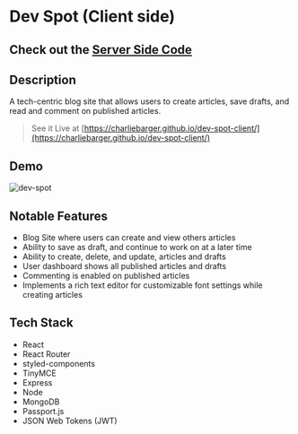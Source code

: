 # Dev Spot (Client side)

## Check out the [Server Side Code](https://github.com/charliebarger/Dev-Spot-Server)

## Description

A tech-centric blog site that allows users to create articles, save drafts, and read and comment on published articles.

> See it Live at [https://charliebarger.github.io/dev-spot-client/](https://charliebarger.github.io/dev-spot-client/)

## Demo

![dev-spot](https://user-images.githubusercontent.com/72449213/164544004-d346bf17-01eb-459d-8f3d-d6e2ea6ec76a.gif)

## Notable Features

- Blog Site where users can create and view others articles
- Ability to save as draft, and continue to work on at a later time
- Ability to create, delete, and update, articles and drafts
- User dashboard shows all published articles and drafts
- Commenting is enabled on published articles
- Implements a rich text editor for customizable font settings while creating articles

## Tech Stack

- React
- React Router
- styled-components
- TinyMCE
- Express
- Node
- MongoDB
- Passport.js
- JSON Web Tokens (JWT)
